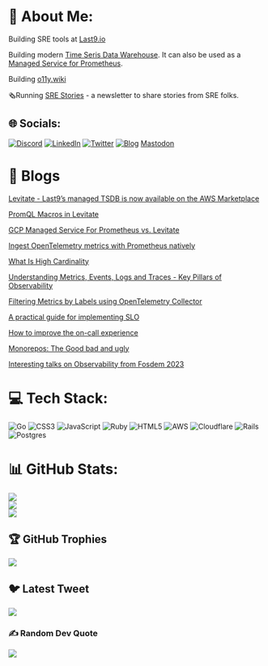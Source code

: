 # 💫 About Me:

Building SRE tools at [Last9.io](https://last9.io)<br>

Building modern [Time Seris Data Warehouse](https://last9.io/levitate-tsdb). It can also be used as a [Managed Service for Prometheus](https://last9.io/managed-prometheus/).<br />

Building [o11y.wiki](https://o11y.wiki)

🗞️Running [SRE Stories](https://srestories.dev/) - a newsletter to share stories from SRE folks.


## 🌐 Socials:
[![Discord](https://img.shields.io/badge/Discord-%237289DA.svg?logo=discord&logoColor=white)](https://discord.gg/Q3p2EEucx9) [![LinkedIn](https://img.shields.io/badge/LinkedIn-%230077B5.svg?logo=linkedin&logoColor=white)](https://linkedin.com/in/cha1tanya) [![Twitter](https://img.shields.io/badge/Twitter-%231DA1F2.svg?logo=Twitter&logoColor=white)](https://twitter.com/_cha1tanya) [![Blog](https://img.shields.io/badge/Blogger-%231DA1F2.svg?logo=Blogger&logoColor=white)](https://prathamesh.tech) 
<a rel="me" href="https://hachyderm.io/@Prathamesh">Mastodon</a>

# 📝 Blogs

[Levitate - Last9’s managed TSDB is now available on the AWS Marketplace](https://last9.io/blog/levitate-last9s-managed-tsdb-is-now-available-on-the-aws-marketplace)

[PromQL Macros in Levitate](https://last9.io/blog/standardize-promql-with-macros)

[GCP Managed Service For Prometheus vs. Levitate](https://last9.io/blog/levitate-vs-google-managed-prometheus)

[Ingest OpenTelemetry metrics with Prometheus natively](https://last9.io/blog/native-support-for-opentelemetry-metrics-in-prometheus)

[What Is High Cardinality](https://last9.io/blog/what-is-high-cardinality)

[Understanding Metrics, Events, Logs and Traces - Key Pillars of Observability](https://last9.io/blog/understanding-metrics-events-logs-traces-key-pillars-of-observability/)

[Filtering Metrics by Labels using OpenTelemetry Collector](https://last9.io/blog/filtering-metrics-by-labels-in-opentelemetry-collector/)

[A practical guide for implementing SLO](https://last9.io/blog/a-practical-guide-to-implementing-slos/)

[How to improve the on-call experience](https://last9.io/blog/how-to-improve-on-call-experience/)

[Monorepos: The Good bad and ugly](https://last9.io/blog/monorepo/)

[Interesting talks on Observability from Fosdem 2023](https://last9.io/blog/fosdem-2023/)

# 💻 Tech Stack:
![Go](https://img.shields.io/badge/go-%2300ADD8.svg?style=for-the-badge&logo=go&logoColor=white) ![CSS3](https://img.shields.io/badge/css3-%231572B6.svg?style=for-the-badge&logo=css3&logoColor=white) ![JavaScript](https://img.shields.io/badge/javascript-%23323330.svg?style=for-the-badge&logo=javascript&logoColor=%23F7DF1E) ![Ruby](https://img.shields.io/badge/ruby-%23CC342D.svg?style=for-the-badge&logo=ruby&logoColor=white) ![HTML5](https://img.shields.io/badge/html5-%23E34F26.svg?style=for-the-badge&logo=html5&logoColor=white) ![AWS](https://img.shields.io/badge/AWS-%23FF9900.svg?style=for-the-badge&logo=amazon-aws&logoColor=white) ![Cloudflare](https://img.shields.io/badge/Cloudflare-F38020?style=for-the-badge&logo=Cloudflare&logoColor=white) ![Rails](https://img.shields.io/badge/rails-%23CC0000.svg?style=for-the-badge&logo=ruby-on-rails&logoColor=white) ![Postgres](https://img.shields.io/badge/postgres-%23316192.svg?style=for-the-badge&logo=postgresql&logoColor=white)
# 📊 GitHub Stats:
![](https://github-readme-stats.vercel.app/api?username=prathamesh-sonpatki&theme=dracula&hide_border=false&include_all_commits=true&count_private=true)<br/>
![](https://github-readme-streak-stats.herokuapp.com/?user=prathamesh-sonpatki&theme=dracula&hide_border=false)<br/>
![](https://github-readme-stats.vercel.app/api/top-langs/?username=prathamesh-sonpatki&theme=dracula&hide_border=false&include_all_commits=true&count_private=true&layout=compact)

## 🏆 GitHub Trophies
![](https://github-profile-trophy.vercel.app/?username=prathamesh-sonpatki&theme=nord&no-frame=false&no-bg=false&margin-w=4)

## 🐦 Latest Tweet
[![](https://gtce.itsvg.in/api?username=_cha1tanya)](https://github.com/VishwaGauravIn/github-twitter-card-embed)

### ✍️ Random Dev Quote
![](https://quotes-github-readme.vercel.app/api?type=horizontal&theme=light)


<!-- Proudly created with GPRM ( https://gprm.itsvg.in ) -->
